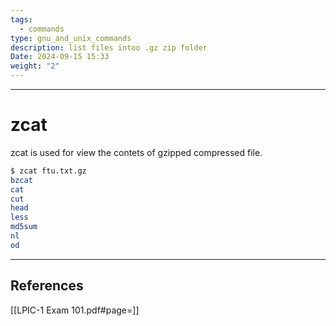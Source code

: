 ```yaml
---
tags:
  - commands
type: gnu_and_unix_commands
description: list files intoo .gz zip folder
Date: 2024-09-15 15:33
weight: "2"
---
```


___
# zcat

zcat is used for view the contets of gzipped compressed file.

```bash
$ zcat ftu.txt.gz
bzcat
cat
cut
head
less
md5sum
nl
od
```


___
## References
[[LPIC-1 Exam 101.pdf#page=]]